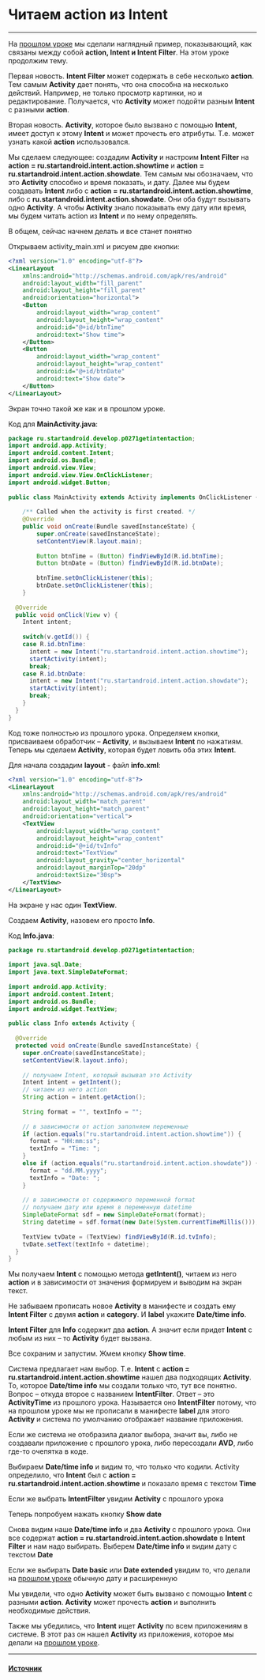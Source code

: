 # Читаем action из Intent

---

На [прошлом уроке](https://github.com/Trial74/MyLessonsAndroidApp/tree/master/lesson26) мы сделали наглядный пример, показывающий, как связаны между собой __action, Intent и Intent Filter__. На этом уроке продолжим тему.

Первая новость. __Intent Filter__ может содержать в себе несколько __action__. Тем самым __Activity__ дает понять, что она способна на несколько действий. Например, не только просмотр картинки, но и редактирование. Получается, что __Activity__ может подойти разным __Intent__ с разными __action__.

Вторая новость. __Activity__, которое было вызвано с помощью __Intent__, имеет доступ к этому __Intent__ и может прочесть его атрибуты. Т.е. может узнать какой __action__ использовался.

Мы сделаем следующее: создадим __Activity__ и настроим __Intent Filter__ на __action = ru.startandroid.intent.action.showtime__ и __action = ru.startandroid.intent.action.showdate__. Тем самым мы обозначаем, что это __Activity__ способно и время показать, и дату. Далее мы будем создавать __Intent__ либо с __action = ru.startandroid.intent.action.showtime__, либо с __ru.startandroid.intent.action.showdate__. Они оба будут вызывать одно __Activity__. А чтобы __Activity__ знало показывать ему дату или время, мы будем читать action из __Intent__ и по нему определять.

В общем, сейчас начнем делать и все станет понятно

Открываем activity_main.xml и рисуем две кнопки:

```xml
<?xml version="1.0" encoding="utf-8"?>
<LinearLayout
    xmlns:android="http://schemas.android.com/apk/res/android"
    android:layout_width="fill_parent"
    android:layout_height="fill_parent"
    android:orientation="horizontal">
    <Button
        android:layout_width="wrap_content"
        android:layout_height="wrap_content"
        android:id="@+id/btnTime"
        android:text="Show time">
    </Button>
    <Button
        android:layout_width="wrap_content"
        android:layout_height="wrap_content"
        android:id="@+id/btnDate"
        android:text="Show date">
    </Button>
</LinearLayout>
```

Экран точно такой же как и в прошлом уроке.

Код для __MainActivity.java__:

```Java
package ru.startandroid.develop.p0271getintentaction;
import android.app.Activity;
import android.content.Intent;
import android.os.Bundle;
import android.view.View;
import android.view.View.OnClickListener;
import android.widget.Button;
 
public class MainActivity extends Activity implements OnClickListener {
   
    /** Called when the activity is first created. */
    @Override
    public void onCreate(Bundle savedInstanceState) {
        super.onCreate(savedInstanceState);
        setContentView(R.layout.main);
         
        Button btnTime = (Button) findViewById(R.id.btnTime);
        Button btnDate = (Button) findViewById(R.id.btnDate);
         
        btnTime.setOnClickListener(this);
        btnDate.setOnClickListener(this);
    }
 
  @Override
  public void onClick(View v) {
    Intent intent;
 
    switch(v.getId()) {
    case R.id.btnTime:
      intent = new Intent("ru.startandroid.intent.action.showtime");
      startActivity(intent);
      break;
    case R.id.btnDate:
      intent = new Intent("ru.startandroid.intent.action.showdate");
      startActivity(intent);
      break;
    }
  }
}
```

Код тоже полностью из прошлого урока. Определяем кнопки, присваиваем обработчик – __Activity__, и вызываем __Intent__ по нажатиям. Теперь мы сделаем __Activity__, которая будет ловить оба этих __Intent__.

Для начала создадим __layout__ - файл __info.xml__:

```xml
<?xml version="1.0" encoding="utf-8"?>
<LinearLayout
    xmlns:android="http://schemas.android.com/apk/res/android"
    android:layout_width="match_parent"
    android:layout_height="match_parent"
    android:orientation="vertical">
    <TextView
        android:layout_width="wrap_content"
        android:layout_height="wrap_content"
        android:id="@+id/tvInfo"
        android:text="TextView"
        android:layout_gravity="center_horizontal"
        android:layout_marginTop="20dp"
        android:textSize="30sp">
    </TextView>
</LinearLayout>
```

На экране у нас один __TextView__.

Создаем __Activity__, назовем его просто __Info__.

Код __Info.java__:

```Java
package ru.startandroid.develop.p0271getintentaction;
 
import java.sql.Date;
import java.text.SimpleDateFormat;
 
import android.app.Activity;
import android.content.Intent;
import android.os.Bundle;
import android.widget.TextView;
 
public class Info extends Activity {
 
  @Override
  protected void onCreate(Bundle savedInstanceState) {
    super.onCreate(savedInstanceState);
    setContentView(R.layout.info);
     
    // получаем Intent, который вызывал это Activity
    Intent intent = getIntent();
    // читаем из него action
    String action = intent.getAction();
     
    String format = "", textInfo = "";
     
    // в зависимости от action заполняем переменные
    if (action.equals("ru.startandroid.intent.action.showtime")) { 
      format = "HH:mm:ss";
      textInfo = "Time: ";
    }
    else if (action.equals("ru.startandroid.intent.action.showdate")) { 
      format = "dd.MM.yyyy";
      textInfo = "Date: ";
    }
     
    // в зависимости от содержимого переменной format 
    // получаем дату или время в переменную datetime
    SimpleDateFormat sdf = new SimpleDateFormat(format);
    String datetime = sdf.format(new Date(System.currentTimeMillis()));
     
    TextView tvDate = (TextView) findViewById(R.id.tvInfo);
    tvDate.setText(textInfo + datetime);
  }
}
```

Мы получаем __Intent__ с помощью метода __getIntent()__, читаем из него __action__ и в зависимости от значения формируем и выводим на экран текст.

Не забываем прописать новое __Activity__ в манифесте и создать ему __Intent Filter__ с двумя __action__ и __category__. И __label__ укажите __Date/time info__.

__Intent Filter__ для __Info__ содержит два __action__. А значит если придет __Intent__ c любым из них – то __Activity__ будет вызвана.

Все сохраним и запустим.
Жмем кнопку __Show time__.

Система предлагает нам выбор. Т.е. __Intent__ с __action = ru.startandroid.intent.action.showtime__ нашел два подходящих __Activity__. То, которое __Date/time info__ мы создали только что, тут все понятно. Вопрос – откуда второе с названием __IntentFilter__. Ответ – это __ActivityTime__ из прошлого урока. Называется оно __IntentFilter__ потому, что на прошлом уроке мы не прописали в манифесте __label__ для этого __Activity__ и система по умолчанию отображает название приложения.

Если же система не отобразила диалог выбора, значит вы, либо не создавали приложение с прошлого урока, либо пересоздали __AVD__, либо где-то очепятка в коде.

Выбираем __Date/time info__ и видим то, что только что кодили. Activity определило, что __Intent__ был с __action = ru.startandroid.intent.action.showtime__ и показало время с текстом __Time__

Если же выбрать __IntentFilter__ увидим __Activity__ с прошлого урока

Теперь попробуем нажать кнопку __Show date__

Снова видим наше __Date/time info__ и два __Activity__ с прошлого урока. Они все содержат __action = ru.startandroid.intent.action.showdate__ в __Intent Filter__ и нам надо выбирать. Выберем __Date/time info__ и видим дату с текстом __Date__

Если же выбирать __Date basic__ или __Date extended__ увидим то, что делали на [прошлом уроке](https://github.com/Trial74/MyLessonsAndroidApp/tree/master/lesson26) обычную дату и расширенную

Мы увидели, что одно __Activity__ может быть вызвано с помощью __Intent__ с разными __action__. __Activity__ может прочесть __action__ и выполнить необходимые действия.

Также мы убедились, что __Intent__ ищет __Activity__ по всем приложениям в системе. В этот раз он нашел __Activity__ из приложения, которое мы делали на [прошлом уроке](https://github.com/Trial74/MyLessonsAndroidApp/tree/master/lesson26).

---

#### [Источник](https://startandroid.ru/ru/uroki/vse-uroki-spiskom/65-urok-27-chitaem-action-iz-intent.html)